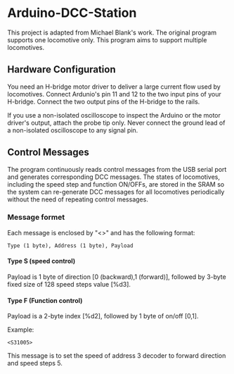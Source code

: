 # Arduino-DCC-Station
This project is adapted from Michael Blank's work. The original program supports one locomotive only. This program aims to support multiple locomotives.

## Hardware Configuration
You need an H-bridge motor driver to deliver a large current flow used by locomotives. Connect Ardunio's pin 11 and 12 to the two input pins of your H-bridge. Connect the two output pins of the H-bridge to the rails.

If you use a non-isolated oscilloscope to inspect the Arduino or the motor driver's output, attach the probe tip only. Never connect the ground lead of a non-isolated oscilloscope to any signal pin.

## Control Messages
The program continuously reads control messages from the USB serial port and generates corresponding DCC messages. The states of locomotives, including the speed step and function ON/OFFs, are stored in the SRAM so the system can re-generate DCC messages for all locomotives periodically without the need of repeating control messages.

### Message formet
Each message is enclosed by "<>" and has the following format:
```
Type (1 byte), Address (1 byte), Payload
```
#### Type S (speed control)
Payload is 1 byte of direction [0 (backward),1 (forward)], followed by 3-byte fixed size of 128 speed steps value [%d3].
#### Type F (Function control)
Payload is a 2-byte index [%d2], followed by 1 byte of on/off [0,1].

Example:
```
<S31005>
```
This message is to set the speed of address 3 decoder to forward direction and speed steps 5.
